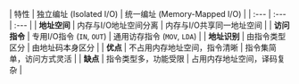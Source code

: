   | 特性 | 独立编址 (Isolated I/O) | 统一编址 (Memory-Mapped I/O) |
    | :--- | :--- | :--- |
    | **地址空间** | 内存与I/O地址空间分离 | 内存与I/O共享同一地址空间 |
    | **访问指令** | 专用I/O指令 (`IN`, `OUT`) | 通用访存指令 (`MOV`, `LDA`) |
    | **地址识别** | 由指令类型区分 | 由地址码本身区分 |
    | **优点** | 不占用内存地址空间，指令清晰 | 指令集简单，访问方式灵活 |
    | **缺点** | 指令类型多，功能受限 | 占用内存地址空间，译码复杂 |